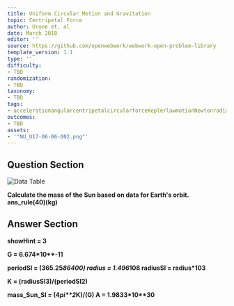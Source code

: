 ```yaml
---
title: Uniform Circular Motion and Gravitation
topic: Centripetal Force
author: Urone et. al
date: March 2018
editor: ''
source: https://github.com/openwebwork/webwork-open-problem-library
template_version: 1.1
type: ''
difficulty:
- TBD
randomization:
- TBD
taxonomy:
- TBD
tags:
- accelerationangularcentripetalcircularforceKeplerlawmotionNewtonradianrotationalsecondthirduniformvelocity
outcomes:
- TBD
assets:
- '"NU_U17-06-06-002.png"'
---
```


## Question Section 

![Data Table]("NU_U17-06-06-002.png")

<b>
Calculate the mass of the Sun based on data for Earth's orbit.
ans_rule(40)(kg)



## Answer Section

showHint = 3

G = 6.674*10**-11

periodSI = (365.25*86400)
radius = 1.496*10**8
radiusSI = radius*10**3

K = (radiusSI**3)/(periodSI**2)

mass_Sun_SI = (4*pi**2*K)/(G)
A = 1.9833*10**30